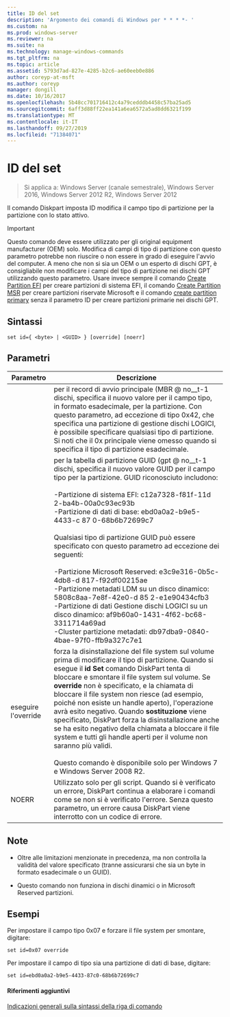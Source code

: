 ```yaml
---
title: ID del set
description: 'Argomento dei comandi di Windows per * * * *- '
ms.custom: na
ms.prod: windows-server
ms.reviewer: na
ms.suite: na
ms.technology: manage-windows-commands
ms.tgt_pltfrm: na
ms.topic: article
ms.assetid: 5793d7ad-827e-4285-b2c6-ae60eeb0e886
author: coreyp-at-msft
ms.author: coreyp
manager: dongill
ms.date: 10/16/2017
ms.openlocfilehash: 5b48cc701716412c4a79cedddb4458c57ba25ad5
ms.sourcegitcommit: 6aff3d88ff22ea141a6ea6572a5ad8dd6321f199
ms.translationtype: MT
ms.contentlocale: it-IT
ms.lasthandoff: 09/27/2019
ms.locfileid: "71384071"
---
```

# <a name="set-id"></a>ID del set

>Si applica a: Windows Server (canale semestrale), Windows Server 2016, Windows Server 2012 R2, Windows Server 2012

Il comando Diskpart imposta ID modifica il campo tipo di partizione per la partizione con lo stato attivo.  
  
> [!IMPORTANT]  
> Questo comando deve essere utilizzato per gli original equipment manufacturer \(OEM\) solo. Modifica di campi di tipo di partizione con questo parametro potrebbe non riuscire o non essere in grado di eseguire l'avvio del computer. A meno che non si sia un OEM o un esperto di dischi GPT, è consigliabile non modificare i campi del tipo di partizione nei dischi GPT utilizzando questo parametro. Usare invece sempre il comando [Create Partition EFI](create-partition-efi.md) per creare partizioni di sistema EFI, il comando [Create Partition MSR](create-partition-msr.md) per creare partizioni riservate Microsoft e il comando [create partition primary](create-partition-primary.md) senza il parametro ID per creare partizioni primarie nei dischi GPT.  
  
  
  
## <a name="syntax"></a>Sintassi  
  
```  
set id={ <byte> | <GUID> } [override] [noerr]  
```  
  
## <a name="parameters"></a>Parametri  
  
| Parametro |                                                                                                                                                                                                                                                                                                                                                                   Descrizione                                                                                                                                                                                                                                                                                                                                                                   |
|-----------|-------------------------------------------------------------------------------------------------------------------------------------------------------------------------------------------------------------------------------------------------------------------------------------------------------------------------------------------------------------------------------------------------------------------------------------------------------------------------------------------------------------------------------------------------------------------------------------------------------------------------------------------------------------------------------------------------------------------------------------------------|
|  <byte>   |                                                                                                                                                                                                       per il record di avvio principale \(MBR @ no__t-1 dischi, specifica il nuovo valore per il campo tipo, in formato esadecimale, per la partizione. Con questo parametro, ad eccezione di tipo 0x42, che specifica una partizione di gestione dischi LOGICI, è possibile specificare qualsiasi tipo di partizione. Si noti che il 0x principale viene omesso quando si specifica il tipo di partizione esadecimale.                                                                                                                                                                                                       |
|  <GUID>   | per la tabella di partizione GUID \(gpt @ no__t-1 dischi, specifica il nuovo valore GUID per il campo tipo per la partizione. GUID riconosciuto includono:<br /><br />-Partizione di sistema EFI: c12a7328\-f81f\-11d 2\-ba4b\-00a0c93ec93b<br />-Partizione di dati di base: ebd0a0a2\-b9e5\-4433\-c 87 0\-68b6b72699c7<br /><br />Qualsiasi tipo di partizione GUID può essere specificato con questo parametro ad eccezione dei seguenti:<br /><br />-Partizione Microsoft Reserved: e3c9e316\-0b5c\-4db8\-d 817\-f92df00215ae<br />-Partizione metadati LDM su un disco dinamico: 5808c8aa\-7e8f\-42e0\-d 85 2\-e1e90434cfb3<br />-Partizione di dati Gestione dischi LOGICI su un disco dinamico: af9b60a0\-1431\-4f62\-bc68\-3311714a69ad<br />-Cluster partizione metadati: db97dba9\-0840\-4bae\-97f0\-ffb9a327c7e1 |
| eseguire l'override  |                                                                forza la disinstallazione del file system sul volume prima di modificare il tipo di partizione. Quando si esegue il **id Set** comando DiskPart tenta di bloccare e smontare il file system sul volume. Se **override** non è specificato, e la chiamata di bloccare il file system non riesce \(ad esempio, poiché non esiste un handle aperto\), l'operazione avrà esito negativo. Quando **sostituzione** viene specificato, DiskPart forza la disinstallazione anche se ha esito negativo della chiamata a bloccare il file system e tutti gli handle aperti per il volume non saranno più validi.<br /><br />Questo comando è disponibile solo per Windows 7 e Windows Server 2008 R2.                                                                 |
|   NOERR   |                                                                                                                                                                                                                                                                    Utilizzato solo per gli script. Quando si è verificato un errore, DiskPart continua a elaborare i comandi come se non si è verificato l'errore. Senza questo parametro, un errore causa DiskPart viene interrotto con un codice di errore.                                                                                                                                                                                                                                                                    |
  
## <a name="remarks"></a>Note  
  
-   Oltre alle limitazioni menzionate in precedenza, ma non controlla la validità del valore specificato \(tranne assicurarsi che sia un byte in formato esadecimale o un GUID\).  
  
-   Questo comando non funziona in dischi dinamici o in Microsoft Reserved partizioni.  
  
## <a name="BKMK_examples"></a>Esempi  
Per impostare il campo tipo 0x07 e forzare il file system per smontare, digitare:  
  
```  
set id=0x07 override  
```  
  
Per impostare il campo di tipo sia una partizione di dati di base, digitare:  
  
```  
set id=ebd0a0a2-b9e5-4433-87c0-68b6b72699c7  
```  
  
#### <a name="additional-references"></a>Riferimenti aggiuntivi  
[Indicazioni generali sulla sintassi della riga di comando](command-line-syntax-key.md)  
  

  

